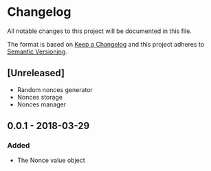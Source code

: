 # Changelog

All notable changes to this project will be documented in this file.

The format is based on [Keep a Changelog](http://keepachangelog.com/en/1.0.0/)
and this project adheres to [Semantic Versioning](http://semver.org/spec/v2.0.0.html).

## [Unreleased]
- Random nonces generator
- Nonces storage
- Nonces manager

## 0.0.1 - 2018-03-29
### Added
- The Nonce value object